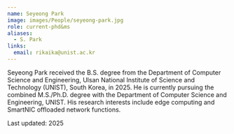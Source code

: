 ```yaml
---
name: Seyeong Park
image: images/People/seyeong-park.jpg
role: current-phd&ms 
aliases:
  - S. Park
links:
  email: rikaika@unist.ac.kr
---
```


Seyeong Park received the B.S. degree from the Department of Computer Science and Engineering, Ulsan National Institute of Science and Technology (UNIST), South Korea, in 2025. He is currently pursuing the combined M.S./Ph.D. degree with the Department of Computer Science and Engineering, UNIST. His research interests include edge computing and SmartNIC offloaded network functions.

Last updated: 2025